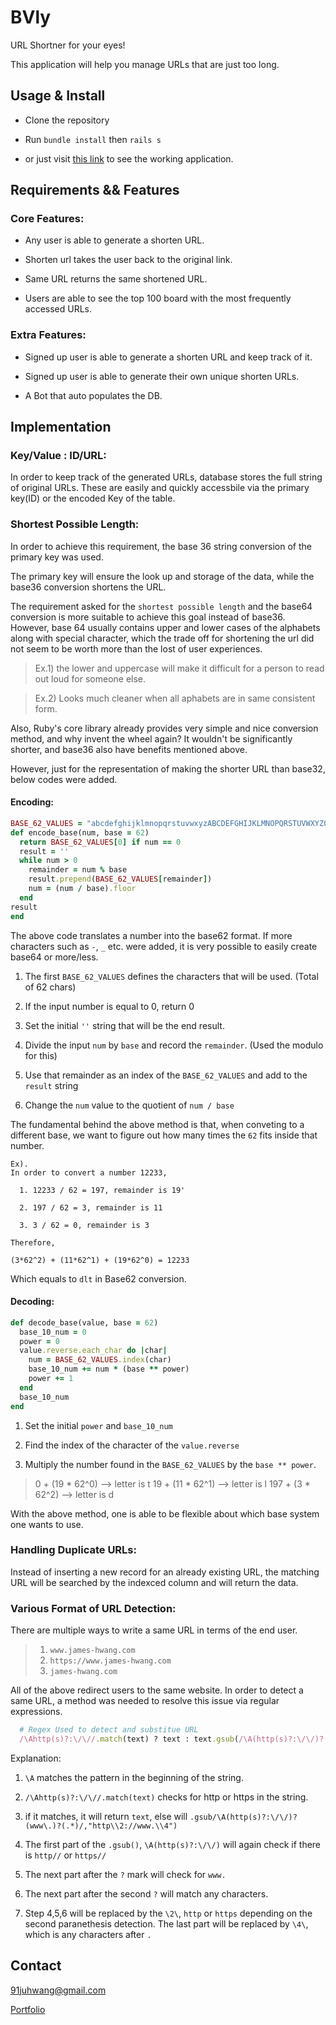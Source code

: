# BVly

URL Shortner for your eyes!

This application will help you manage URLs that are just too long.

## Usage & Install

* Clone the repository

* Run `bundle install` then `rails s`

* or just visit [this link](www.) to see the working application.

## Requirements && Features

### Core Features:

* Any user is able to generate a shorten URL.

* Shorten url takes the user back to the original link.

* Same URL returns the same shortened URL.

* Users are able to see the top 100 board with the most frequently accessed URLs.

### Extra Features:

* Signed up user is able to generate a shorten URL and keep track of it.

* Signed up user is able to generate their own unique shorten URLs.

* A Bot that auto populates the DB.

## Implementation

### Key/Value : ID/URL:

In order to keep track of the generated URLs, database stores the full string of original URLs. These are easily and quickly accessbile via the primary key(ID) or the encoded Key of the table.

### Shortest Possible Length:

In order to achieve this requirement, the base 36 string conversion of the primary key was used.

The primary key will ensure the look up and storage of the data, while the base36 conversion shortens the URL.

The requirement asked for the `shortest possible length` and the base64 conversion is more suitable to achieve this goal instead of base36. However, base 64 usually contains upper and lower cases of the alphabets along with special character, which the trade off for shortening the url did not seem to be worth more than the lost of user experiences.

  > Ex.1) the lower and uppercase will make it difficult for a person to read out loud for someone else.

  > Ex.2) Looks much cleaner when all aphabets are in same consistent form.

Also, Ruby's core library already provides very simple and nice conversion method, and why invent the wheel again? It wouldn't be significantly shorter, and base36 also have benefits mentioned above.

However, just for the representation of making the shorter URL than base32, below codes were added.

#### Encoding:
```ruby
BASE_62_VALUES = "abcdefghijklmnopqrstuvwxyzABCDEFGHIJKLMNOPQRSTUVWXYZ0123456789"
def encode_base(num, base = 62)
  return BASE_62_VALUES[0] if num == 0
  result = ''
  while num > 0
    remainder = num % base
    result.prepend(BASE_62_VALUES[remainder])
    num = (num / base).floor
  end
result
end
```

The above code translates a number into the base62 format. If more characters such as `-`, `_` etc. were added, it is very possible to easily create base64 or more/less.

1. The first `BASE_62_VALUES` defines the characters that will be used. (Total of 62 chars)

2. If the input number is equal to 0, return 0

3. Set the initial `''` string that will be the end result.

4. Divide the input `num` by `base` and record the `remainder`. (Used the modulo for this)

5. Use that remainder as an index of the `BASE_62_VALUES` and add to the `result` string

6. Change the `num` value to the quotient of `num / base`

The fundamental behind the above method is that, when conveting to a different base, we want to figure out how many times the `62` fits inside that number.

```
Ex).
In order to convert a number 12233,

  1. 12233 / 62 = 197, remainder is 19'

  2. 197 / 62 = 3, remainder is 11

  3. 3 / 62 = 0, remainder is 3

Therefore,

(3*62^2) + (11*62^1) + (19*62^0) = 12233
```
Which equals to `dlt` in Base62 conversion.

#### Decoding:
```ruby
def decode_base(value, base = 62)
  base_10_num = 0
  power = 0
  value.reverse.each_char do |char|
    num = BASE_62_VALUES.index(char)
    base_10_num += num * (base ** power)
    power += 1
  end
  base_10_num
end
```
1. Set the initial `power` and `base_10_num`

2. Find the index of the character of the `value.reverse`

3. Multiply the number found in the `BASE_62_VALUES` by the `base ** power`.

  > 0 + (19 * 62^0) --> letter is t
  > 19 + (11 * 62^1) --> letter is l
  > 197 + (3 * 62^2) --> letter is d

With the above method, one is able to be flexible about which base system one wants to use.

### Handling Duplicate URLs:

Instead of inserting a new record for an already existing URL, the matching URL will be searched by the indexced column and will return the data.

### Various Format of URL Detection:

There are multiple ways to write a same URL in terms of the end user.

> 1) `www.james-hwang.com`
> 2) `https://www.james-hwang.com`
> 3) `james-hwang.com`

All of the above redirect users to the same website. In order to detect a same URL, a method was needed to resolve this issue via regular expressions.

```ruby
  # Regex Used to detect and substitue URL
  /\Ahttp(s)?:\/\//.match(text) ? text : text.gsub(/\A(http(s)?:\/\/)?(www\.)?(.*)/,"http\\2://www.\\4")
```

Explanation:

1. `\A` matches the pattern in the beginning of the string.

2. `/\Ahttp(s)?:\/\//.match(text)` checks for http or https in the string.

3. if it matches, it will return `text`, else will `.gsub/\A(http(s)?:\/\/)?(www\.)?(.*)/,"http\\2://www.\\4")`

4. The first part of the `.gsub()`, `\A(http(s)?:\/\/)` will again check if there is `http//` or `https//`

5. The next part after the `?` mark will check for `www.`

6. The next part after the second `?` will match any characters.

7. Step 4,5,6 will be replaced by the `\2\`, `http` or `https` depending on the second paranethesis detection. The last part will be replaced by `\4\`, which is any characters after `.`

## Contact

91juhwang@gmail.com

[Portfolio](https://www.james-hwang.com)